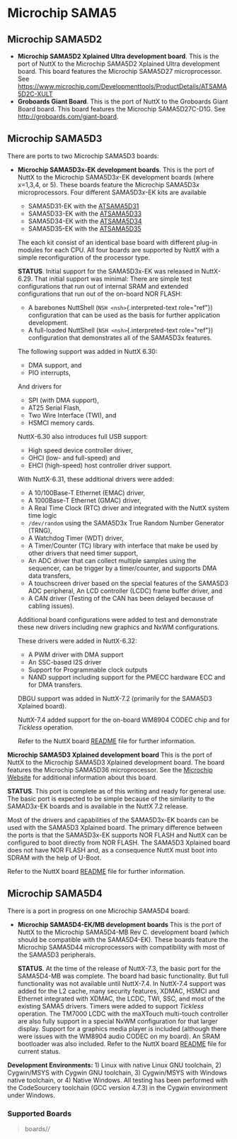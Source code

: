 Microchip SAMA5
===============

Microchip SAMA5D2
-----------------

-   **Microchip SAMA5D2 Xplained Ultra development board**. This is the
    port of NuttX to the Microchip SAMA5D2 Xplained Ultra development
    board. This board features the Microchip SAMA5D27 microprocessor.
    See
    <https://www.microchip.com/Developmenttools/ProductDetails/ATSAMA5D2C-XULT>
-   **Groboards Giant Board**. This is the port of NuttX to the
    Groboards Giant Board board. This board features the Microchip
    SAMA5D27C-D1G. See <http://groboards.com/giant-board>.

Microchip SAMA5D3
-----------------

There are ports to two Microchip SAMA5D3 boards:

-   **Microchip SAMA5D3x-EK development boards**. This is the port of
    NuttX to the Microchip SAMA5D3*x*-EK development boards (where
    *x*=1,3,4, or 5). These boards feature the Microchip SAMA5D3*x*
    microprocessors. Four different SAMA5D3*x*-EK kits are available

    -   SAMA5D31-EK with the
        [ATSAMA5D31](http://www.atmel.com/devices/sama5d31.aspx)
    -   SAMA5D33-EK with the
        [ATSAMA5D33](http://www.atmel.com/devices/sama5d33.aspx)
    -   SAMA5D34-EK with the
        [ATSAMA5D34](http://www.atmel.com/devices/sama5d34.aspx)
    -   SAMA5D35-EK with the
        [ATSAMA5D35](http://www.atmel.com/devices/sama5d35.aspx)

    The each kit consist of an identical base board with different
    plug-in modules for each CPU. All four boards are supported by NuttX
    with a simple reconfiguration of the processor type.

    **STATUS**. Initial support for the SAMA5D3x-EK was released in
    NuttX-6.29. That initial support was minimal: There are simple test
    configurations that run out of internal SRAM and extended
    configurations that run out of the on-board NOR FLASH:

    -   A barebones NuttShell (`NSH <nsh>`{.interpreted-text
        role="ref"}) configuration that can be used as the basis for
        further application development.
    -   A full-loaded NuttShell (`NSH <nsh>`{.interpreted-text
        role="ref"}) configuration that demonstrates all of the SAMA5D3x
        features.

    The following support was added in NuttX 6.30:

    -   DMA support, and
    -   PIO interrupts,

    And drivers for

    -   SPI (with DMA support),
    -   AT25 Serial Flash,
    -   Two Wire Interface (TWI), and
    -   HSMCI memory cards.

    NuttX-6.30 also introduces full USB support:

    -   High speed device controller driver,
    -   OHCI (low- and full-speed) and
    -   EHCI (high-speed) host controller driver support.

    With NuttX-6.31, these additional drivers were added:

    -   A 10/100Base-T Ethernet (EMAC) driver,
    -   A 1000Base-T Ethernet (GMAC) driver,
    -   A Real Time Clock (RTC) driver and integrated with the NuttX
        system time logic
    -   `/dev/random` using the SAMA5D3x True Random Number Generator
        (TRNG),
    -   A Watchdog Timer (WDT) driver,
    -   A Timer/Counter (TC) library with interface that make be used by
        other drivers that need timer support,
    -   An ADC driver that can collect multiple samples using the
        sequencer, can be trigger by a timer/counter, and supports DMA
        data transfers,
    -   A touchscreen driver based on the special features of the
        SAMA5D3 ADC peripheral, An LCD controller (LCDC) frame buffer
        driver, and
    -   A CAN driver (Testing of the CAN has been delayed because of
        cabling issues).

    Additional board configurations were added to test and demonstrate
    these new drivers including new graphics and NxWM configurations.

    These drivers were added in NuttX-6.32:

    -   A PWM driver with DMA support
    -   An SSC-based I2S driver
    -   Support for Programmable clock outputs
    -   NAND support including support for the PMECC hardware ECC and
        for DMA transfers.

    DBGU support was added in NuttX-7.2 (primarily for the SAMA5D3
    Xplained board).

    NuttX-7.4 added support for the on-board WM8904 CODEC chip and for
    *Tickless* operation.

    Refer to the NuttX board
    [README](https://github.com/apache/nuttx/blob/master/Documentation/platforms/arm/sama5/boards/sama5d3x-ek/README.txt)
    file for further information.

**Microchip SAMA5D3 Xplained development board** This is the port of
NuttX to the Microchip SAMA5D3 Xplained development board. The board
features the Microchip SAMA5D36 microprocessor. See the [Microchip
Website](http://www.atmel.com/devices/sama5d36.aspx) for additional
information about this board.

**STATUS**. This port is complete as of this writing and ready for
general use. The basic port is expected to be simple because of the
similarity to the SAMAD3*x*-EK boards and is available in the NuttX 7.2
release.

Most of the drivers and capabilities of the SAMA5D3x-EK boards can be
used with the SAMA5D3 Xplained board. The primary difference between the
ports is that the SAMA5D3x-EK supports NOR FLASH and NuttX can be
configured to boot directly from NOR FLASH. The SAMA5D3 Xplained board
does not have NOR FLASH and, as a consequence NuttX must boot into SDRAM
with the help of U-Boot.

Refer to the NuttX board
[README](https://github.com/apache/nuttx/blob/master/Documentation/platforms/arm/sama5/boards/sama5d3-xplained/README.txt)
file for further information.

Microchip SAMA5D4
-----------------

There is a port in progress on one Microchip SAMA5D4 board:

-   **Microchip SAMA5D4-EK/MB development boards** This is the port of
    NuttX to the Microchip SAMA5D4-MB Rev C. development board (which
    should be compatible with the SAMA5D4-EK). These boards feature the
    Microchip SAMA5D44 microprocessors with compatibility with most of
    the SAMA5D3 peripherals.

    **STATUS**. At the time of the release of NuttX-7.3, the basic port
    for the SAMA5D4-MB was complete. The board had basic functionality.
    But full functionality was not available until NuttX-7.4. In
    NuttX-7.4 support was added for the L2 cache, many security
    features, XDMAC, HSMCI and Ethernet integrated with XDMAC, the LCDC,
    TWI, SSC, and most of the existing SAMA5 drivers. Timers were added
    to support *Tickless* operation. The TM7000 LCDC with the maXTouch
    multi-touch controller are also fully support in a special NxWM
    configuration for that larger display. Support for a graphics media
    player is included (although there were issues with the WM8904 audio
    CODEC on my board). An SRAM bootloader was also included. Refer to
    the NuttX board
    [README](https://github.com/apache/nuttx/blob/master/Documentation/platforms/arm/sama5/boards/sama5d4-ek/README.txt)
    file for current status.

**Development Environments:** 1) Linux with native Linux GNU toolchain,
2) Cygwin/MSYS with Cygwin GNU toolchain, 3) Cygwin/MSYS with Windows
native toolchain, or 4) Native Windows. All testing has been performed
with the CodeSourcery toolchain (GCC version 4.7.3) in the Cygwin
environment under Windows.

### Supported Boards

> boards/*/*
